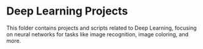 # Deep Learning Projects

This folder contains projects and scripts related to Deep Learning, focusing on neural networks for tasks like image recognition, image coloring, and more.
